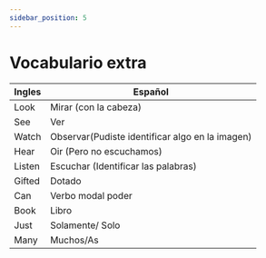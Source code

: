 ```yaml
---
sidebar_position: 5
---
```

 # Vocabulario extra

 | Ingles  | Español   |
| - | - |
| Look    | Mirar (con la cabeza)   |
|  See  |   Ver |
|  Watch  |  Observar(Pudiste identificar algo en la imagen)   |
|  Hear  |  Oir (Pero no escuchamos)   |
|  Listen  |  Escuchar (Identificar las palabras)   |
|  Gifted  |  Dotado   |
|  Can  |  Verbo modal poder   |
|  Book  |  Libro   |
|  Just  |  Solamente/ Solo   |
|  Many  |  Muchos/As   |
